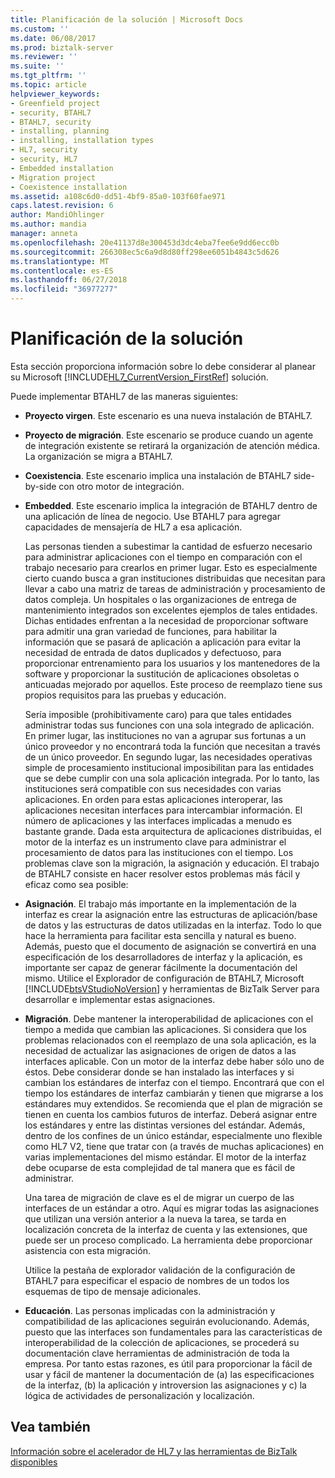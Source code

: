 ```yaml
---
title: Planificación de la solución | Microsoft Docs
ms.custom: ''
ms.date: 06/08/2017
ms.prod: biztalk-server
ms.reviewer: ''
ms.suite: ''
ms.tgt_pltfrm: ''
ms.topic: article
helpviewer_keywords:
- Greenfield project
- security, BTAHL7
- BTAHL7, security
- installing, planning
- installing, installation types
- HL7, security
- security, HL7
- Embedded installation
- Migration project
- Coexistence installation
ms.assetid: a108c6d0-dd51-4bf9-85a0-103f60fae971
caps.latest.revision: 6
author: MandiOhlinger
ms.author: mandia
manager: anneta
ms.openlocfilehash: 20e41137d8e300453d3dc4eba7fee6e9dd6ecc0b
ms.sourcegitcommit: 266308ec5c6a9d8d80ff298ee6051b4843c5d626
ms.translationtype: MT
ms.contentlocale: es-ES
ms.lasthandoff: 06/27/2018
ms.locfileid: "36977277"
---
```

# <a name="planning-for-your-solution"></a>Planificación de la solución
Esta sección proporciona información sobre lo debe considerar al planear su Microsoft [!INCLUDE[HL7_CurrentVersion_FirstRef](../../includes/hl7-currentversion-firstref-md.md)] solución.  
  
 Puede implementar BTAHL7 de las maneras siguientes:  
  
- **Proyecto virgen**. Este escenario es una nueva instalación de BTAHL7.  
  
- **Proyecto de migración**. Este escenario se produce cuando un agente de integración existente se retirará la organización de atención médica. La organización se migra a BTAHL7.  
  
- **Coexistencia**. Este escenario implica una instalación de BTAHL7 side-by-side con otro motor de integración.  
  
- **Embedded**. Este escenario implica la integración de BTAHL7 dentro de una aplicación de línea de negocio. Use BTAHL7 para agregar capacidades de mensajería de HL7 a esa aplicación.  
  
  Las personas tienden a subestimar la cantidad de esfuerzo necesario para administrar aplicaciones con el tiempo en comparación con el trabajo necesario para crearlos en primer lugar. Esto es especialmente cierto cuando busca a gran instituciones distribuidas que necesitan para llevar a cabo una matriz de tareas de administración y procesamiento de datos compleja. Un hospitales o las organizaciones de entrega de mantenimiento integrados son excelentes ejemplos de tales entidades. Dichas entidades enfrentan a la necesidad de proporcionar software para admitir una gran variedad de funciones, para habilitar la información que se pasará de aplicación a aplicación para evitar la necesidad de entrada de datos duplicados y defectuoso, para proporcionar entrenamiento para los usuarios y los mantenedores de la software y proporcionar la sustitución de aplicaciones obsoletas o anticuadas mejorado por aquellos. Este proceso de reemplazo tiene sus propios requisitos para las pruebas y educación.  
  
  Sería imposible (prohibitivamente caro) para que tales entidades administrar todas sus funciones con una sola integrado de aplicación. En primer lugar, las instituciones no van a agrupar sus fortunas a un único proveedor y no encontrará toda la función que necesitan a través de un único proveedor. En segundo lugar, las necesidades operativas simple de procesamiento institucional imposibilitan para las entidades que se debe cumplir con una sola aplicación integrada. Por lo tanto, las instituciones será compatible con sus necesidades con varias aplicaciones. En orden para estas aplicaciones interoperar, las aplicaciones necesitan interfaces para intercambiar información. El número de aplicaciones y las interfaces implicadas a menudo es bastante grande. Dada esta arquitectura de aplicaciones distribuidas, el motor de la interfaz es un instrumento clave para administrar el procesamiento de datos para las instituciones con el tiempo. Los problemas clave son la migración, la asignación y educación. El trabajo de BTAHL7 consiste en hacer resolver estos problemas más fácil y eficaz como sea posible:  
  
- **Asignación**. El trabajo más importante en la implementación de la interfaz es crear la asignación entre las estructuras de aplicación/base de datos y las estructuras de datos utilizadas en la interfaz. Todo lo que hace la herramienta para facilitar esta sencilla y natural es bueno. Además, puesto que el documento de asignación se convertirá en una especificación de los desarrolladores de interfaz y la aplicación, es importante ser capaz de generar fácilmente la documentación del mismo. Utilice el Explorador de configuración de BTAHL7, Microsoft [!INCLUDE[btsVStudioNoVersion](../../includes/btsvstudionoversion-md.md)] y herramientas de BizTalk Server para desarrollar e implementar estas asignaciones.  
  
- **Migración**. Debe mantener la interoperabilidad de aplicaciones con el tiempo a medida que cambian las aplicaciones. Si considera que los problemas relacionados con el reemplazo de una sola aplicación, es la necesidad de actualizar las asignaciones de origen de datos a las interfaces aplicable. Con un motor de la interfaz debe haber sólo uno de éstos. Debe considerar donde se han instalado las interfaces y si cambian los estándares de interfaz con el tiempo. Encontrará que con el tiempo los estándares de interfaz cambiarán y tienen que migrarse a los estándares muy extendidos. Se recomienda que el plan de migración se tienen en cuenta los cambios futuros de interfaz. Deberá asignar entre los estándares y entre las distintas versiones del estándar. Además, dentro de los confines de un único estándar, especialmente uno flexible como HL7 V2, tiene que tratar con (a través de muchas aplicaciones) en varias implementaciones del mismo estándar. El motor de la interfaz debe ocuparse de esta complejidad de tal manera que es fácil de administrar.  
  
   Una tarea de migración de clave es el de migrar un cuerpo de las interfaces de un estándar a otro. Aquí es migrar todas las asignaciones que utilizan una versión anterior a la nueva la tarea, se tarda en localización concreta de la interfaz de cuenta y las extensiones, que puede ser un proceso complicado. La herramienta debe proporcionar asistencia con esta migración.  
  
   Utilice la pestaña de explorador validación de la configuración de BTAHL7 para especificar el espacio de nombres de un todos los esquemas de tipo de mensaje adicionales.  
  
- **Educación**. Las personas implicadas con la administración y compatibilidad de las aplicaciones seguirán evolucionando. Además, puesto que las interfaces son fundamentales para las características de interoperabilidad de la colección de aplicaciones, se procederá su documentación clave herramientas de administración de toda la empresa. Por tanto estas razones, es útil para proporcionar la fácil de usar y fácil de mantener la documentación de (a) las especificaciones de la interfaz, (b) la aplicación y introversion las asignaciones y c) la lógica de actividades de personalización y localización.  
  
## <a name="see-also"></a>Vea también  
[Información sobre el acelerador de HL7 y las herramientas de BizTalk disponibles](../../adapters-and-accelerators/accelerator-hl7/learn-the-hl7-accelerator-and-the-biztalk-tools-available.md)